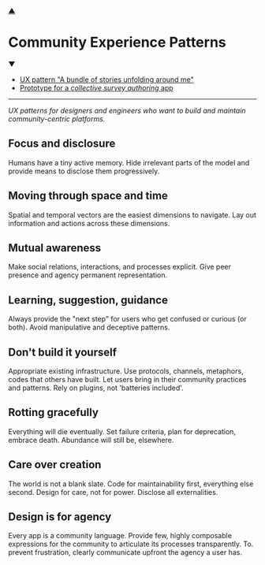 [▲](./README.md)

# Community Experience Patterns

▼

- [UX pattern "A bundle of stories unfolding around me"](./StoryBundle.md)
- [Prototype for a _collective survey authoring_ app](./Snurvey.md)

---


_UX patterns for designers and engineers who want to build and maintain community-centric platforms._

## Focus and disclosure

Humans have a tiny active memory. Hide irrelevant parts of the model and provide means to disclose them progressively.

## Moving through space and time

Spatial and temporal vectors are the easiest dimensions to navigate. Lay out information and actions across these dimensions.

## Mutual awareness

Make social relations, interactions, and processes explicit. Give peer presence and agency permanent representation.

## Learning, suggestion, guidance

Always provide the "next step" for users who get confused or curious (or both). Avoid manipulative and deceptive patterns.

## Don't build it yourself

Appropriate existing infrastructure. Use protocols, channels, metaphors, codes that others have built. Let users bring in their community practices and patterns. Rely on plugins, not 'batteries included'.

## Rotting gracefully

Everything will die eventually. Set failure criteria, plan for deprecation, embrace death. Abundance will still be, elsewhere.

## Care over creation

The world is not a blank slate. Code for maintainability first, everything else second. Design for care, not for power. Disclose all externalities.

## Design is for agency

Every app is a community language. Provide few, highly composable expressions for the community to articulate its processes transparently. To. prevent frustration, clearly communicate upfront the agency a user has.
